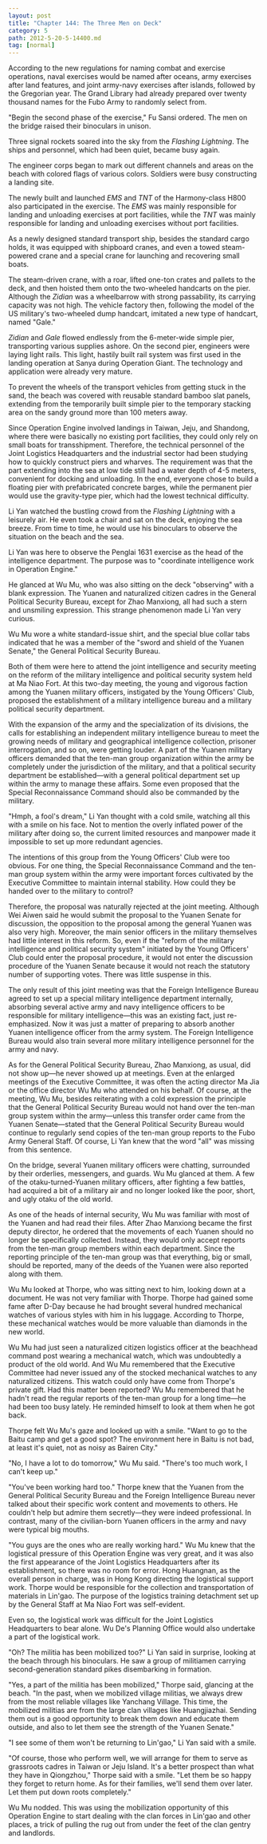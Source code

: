 ```yaml
---
layout: post
title: "Chapter 144: The Three Men on Deck"
category: 5
path: 2012-5-20-5-14400.md
tag: [normal]
---
```


According to the new regulations for naming combat and exercise operations, naval exercises would be named after oceans, army exercises after land features, and joint army-navy exercises after islands, followed by the Gregorian year. The Grand Library had already prepared over twenty thousand names for the Fubo Army to randomly select from.

"Begin the second phase of the exercise," Fu Sansi ordered. The men on the bridge raised their binoculars in unison.

Three signal rockets soared into the sky from the *Flashing Lightning*. The ships and personnel, which had been quiet, became busy again.

The engineer corps began to mark out different channels and areas on the beach with colored flags of various colors. Soldiers were busy constructing a landing site.

The newly built and launched *EMS* and *TNT* of the Harmony-class H800 also participated in the exercise. The *EMS* was mainly responsible for landing and unloading exercises at port facilities, while the *TNT* was mainly responsible for landing and unloading exercises without port facilities.

As a newly designed standard transport ship, besides the standard cargo holds, it was equipped with shipboard cranes, and even a towed steam-powered crane and a special crane for launching and recovering small boats.

The steam-driven crane, with a roar, lifted one-ton crates and pallets to the deck, and then hoisted them onto the two-wheeled handcarts on the pier. Although the *Zidian* was a wheelbarrow with strong passability, its carrying capacity was not high. The vehicle factory then, following the model of the US military's two-wheeled dump handcart, imitated a new type of handcart, named "Gale."

*Zidian* and *Gale* flowed endlessly from the 6-meter-wide simple pier, transporting various supplies ashore. On the second pier, engineers were laying light rails. This light, hastily built rail system was first used in the landing operation at Sanya during Operation Giant. The technology and application were already very mature.

To prevent the wheels of the transport vehicles from getting stuck in the sand, the beach was covered with reusable standard bamboo slat panels, extending from the temporarily built simple pier to the temporary stacking area on the sandy ground more than 100 meters away.

Since Operation Engine involved landings in Taiwan, Jeju, and Shandong, where there were basically no existing port facilities, they could only rely on small boats for transshipment. Therefore, the technical personnel of the Joint Logistics Headquarters and the industrial sector had been studying how to quickly construct piers and wharves. The requirement was that the part extending into the sea at low tide still had a water depth of 4-5 meters, convenient for docking and unloading. In the end, everyone chose to build a floating pier with prefabricated concrete barges, while the permanent pier would use the gravity-type pier, which had the lowest technical difficulty.

Li Yan watched the bustling crowd from the *Flashing Lightning* with a leisurely air. He even took a chair and sat on the deck, enjoying the sea breeze. From time to time, he would use his binoculars to observe the situation on the beach and the sea.

Li Yan was here to observe the Penglai 1631 exercise as the head of the intelligence department. The purpose was to "coordinate intelligence work in Operation Engine."

He glanced at Wu Mu, who was also sitting on the deck "observing" with a blank expression. The Yuanen and naturalized citizen cadres in the General Political Security Bureau, except for Zhao Manxiong, all had such a stern and unsmiling expression. This strange phenomenon made Li Yan very curious.

Wu Mu wore a white standard-issue shirt, and the special blue collar tabs indicated that he was a member of the "sword and shield of the Yuanen Senate," the General Political Security Bureau.

Both of them were here to attend the joint intelligence and security meeting on the reform of the military intelligence and political security system held at Ma Niao Fort. At this two-day meeting, the young and vigorous faction among the Yuanen military officers, instigated by the Young Officers' Club, proposed the establishment of a military intelligence bureau and a military political security department.

With the expansion of the army and the specialization of its divisions, the calls for establishing an independent military intelligence bureau to meet the growing needs of military and geographical intelligence collection, prisoner interrogation, and so on, were getting louder. A part of the Yuanen military officers demanded that the ten-man group organization within the army be completely under the jurisdiction of the military, and that a political security department be established—with a general political department set up within the army to manage these affairs. Some even proposed that the Special Reconnaissance Command should also be commanded by the military.

"Hmph, a fool's dream," Li Yan thought with a cold smile, watching all this with a smile on his face. Not to mention the overly inflated power of the military after doing so, the current limited resources and manpower made it impossible to set up more redundant agencies.

The intentions of this group from the Young Officers' Club were too obvious. For one thing, the Special Reconnaissance Command and the ten-man group system within the army were important forces cultivated by the Executive Committee to maintain internal stability. How could they be handed over to the military to control?

Therefore, the proposal was naturally rejected at the joint meeting. Although Wei Aiwen said he would submit the proposal to the Yuanen Senate for discussion, the opposition to the proposal among the general Yuanen was also very high. Moreover, the main senior officers in the military themselves had little interest in this reform. So, even if the "reform of the military intelligence and political security system" initiated by the Young Officers' Club could enter the proposal procedure, it would not enter the discussion procedure of the Yuanen Senate because it would not reach the statutory number of supporting votes. There was little suspense in this.

The only result of this joint meeting was that the Foreign Intelligence Bureau agreed to set up a special military intelligence department internally, absorbing several active army and navy intelligence officers to be responsible for military intelligence—this was an existing fact, just re-emphasized. Now it was just a matter of preparing to absorb another Yuanen intelligence officer from the army system. The Foreign Intelligence Bureau would also train several more military intelligence personnel for the army and navy.

As for the General Political Security Bureau, Zhao Manxiong, as usual, did not show up—he never showed up at meetings. Even at the enlarged meetings of the Executive Committee, it was often the acting director Ma Jia or the office director Wu Mu who attended on his behalf. Of course, at the meeting, Wu Mu, besides reiterating with a cold expression the principle that the General Political Security Bureau would not hand over the ten-man group system within the army—unless this transfer order came from the Yuanen Senate—stated that the General Political Security Bureau would continue to regularly send copies of the ten-man group reports to the Fubo Army General Staff. Of course, Li Yan knew that the word "all" was missing from this sentence.

On the bridge, several Yuanen military officers were chatting, surrounded by their orderlies, messengers, and guards. Wu Mu glanced at them. A few of the otaku-turned-Yuanen military officers, after fighting a few battles, had acquired a bit of a military air and no longer looked like the poor, short, and ugly otaku of the old world.

As one of the heads of internal security, Wu Mu was familiar with most of the Yuanen and had read their files. After Zhao Manxiong became the first deputy director, he ordered that the movements of each Yuanen should no longer be specifically collected. Instead, they would only accept reports from the ten-man group members within each department. Since the reporting principle of the ten-man group was that everything, big or small, should be reported, many of the deeds of the Yuanen were also reported along with them.

Wu Mu looked at Thorpe, who was sitting next to him, looking down at a document. He was not very familiar with Thorpe. Thorpe had gained some fame after D-Day because he had brought several hundred mechanical watches of various styles with him in his luggage. According to Thorpe, these mechanical watches would be more valuable than diamonds in the new world.

Wu Mu had just seen a naturalized citizen logistics officer at the beachhead command post wearing a mechanical watch, which was undoubtedly a product of the old world. And Wu Mu remembered that the Executive Committee had never issued any of the stocked mechanical watches to any naturalized citizens. This watch could only have come from Thorpe's private gift. Had this matter been reported? Wu Mu remembered that he hadn't read the regular reports of the ten-man group for a long time—he had been too busy lately. He reminded himself to look at them when he got back.

Thorpe felt Wu Mu's gaze and looked up with a smile. "Want to go to the Baitu camp and get a good spot? The environment here in Baitu is not bad, at least it's quiet, not as noisy as Bairen City."

"No, I have a lot to do tomorrow," Wu Mu said. "There's too much work, I can't keep up."

"You've been working hard too." Thorpe knew that the Yuanen from the General Political Security Bureau and the Foreign Intelligence Bureau never talked about their specific work content and movements to others. He couldn't help but admire them secretly—they were indeed professional. In contrast, many of the civilian-born Yuanen officers in the army and navy were typical big mouths.

"You guys are the ones who are really working hard." Wu Mu knew that the logistical pressure of this Operation Engine was very great, and it was also the first appearance of the Joint Logistics Headquarters after its establishment, so there was no room for error. Hong Huangnan, as the overall person in charge, was in Hong Kong directing the logistical support work. Thorpe would be responsible for the collection and transportation of materials in Lin'gao. The purpose of the logistics training detachment set up by the General Staff at Ma Niao Fort was self-evident.

Even so, the logistical work was difficult for the Joint Logistics Headquarters to bear alone. Wu De's Planning Office would also undertake a part of the logistical work.

"Oh? The militia has been mobilized too?" Li Yan said in surprise, looking at the beach through his binoculars. He saw a group of militiamen carrying second-generation standard pikes disembarking in formation.

"Yes, a part of the militia has been mobilized," Thorpe said, glancing at the beach. "In the past, when we mobilized village militias, we always drew from the most reliable villages like Yanchang Village. This time, the mobilized militias are from the large clan villages like Huangjiazhai. Sending them out is a good opportunity to break them down and educate them outside, and also to let them see the strength of the Yuanen Senate."

"I see some of them won't be returning to Lin'gao," Li Yan said with a smile.

"Of course, those who perform well, we will arrange for them to serve as grassroots cadres in Taiwan or Jeju Island. It's a better prospect than what they have in Qiongzhou," Thorpe said with a smile. "Let them be so happy they forget to return home. As for their families, we'll send them over later. Let them put down roots completely."

Wu Mu nodded. This was using the mobilization opportunity of this Operation Engine to start dealing with the clan forces in Lin'gao and other places, a trick of pulling the rug out from under the feet of the clan gentry and landlords.